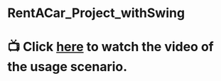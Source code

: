 # RentACar_Project_withSwing
<h1>📺 Click <a href="https://drive.google.com/file/d/1AZbS0loPvvVom9NtWIMcIAEdEl5esaR6/view?usp=sharing">here</a> to watch the video of the usage scenario.</h1>
